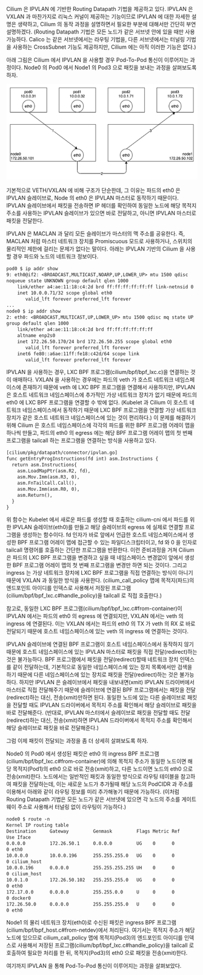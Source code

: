 Cilium 은 IPVLAN 에 기반한 Routing Datapath 기법을 제공하고 있다. IPVLAN 은 VXLAN 과 마찬가지로 리눅스 커널이 제공하는 기능이므로 IPVLAN 에 대한 자세한 설명은 생략하고, Cilium 의 동작 과정을 설명하면서 필요한 부분에 대해서만 간단히 부연설명하겠다. (Routing Datapath 기법은 모든 노드가 같은 서브넷 안에 있을 때만 사용 가능하다. Calico 는 같은 서브넷에서는 라우팅 기법을, 다른 서브넷에서는 터널링 기법을 사용하는 CrossSubnet 기능도 제공하지만, Cilium 에는 아직 이러한 기능은 없다.)

아래 그림은 Cilium 에서 IPVLAN 을 사용할 경우 Pod-To-Pod 통신이 이루어지는 과정이다. Node0 의 Pod0 에서 Node1 의 Pod3 으로 패킷을 보내는 과정을 살펴보도록 하자.

![cilium.ipvlan](./cilium-ipvlan.png)

기본적으로 VETH/VXLAN 에 비해 구조가 단순한데, 그 이유는 파드의 eth0 은 IPVLAN 슬레이브로, Node 의 eth0 은 IPVLAN 마스터로 동작하기 때문이다. IPVLAN 슬레이브에서 패킷을 전송하면 IP 헤더를 확인하여 동일한 노드에 해당 목적지 주소를 사용하는 IPVLAN 슬레이브가 있으면 바로 전달하고, 아니면 IPVLAN 마스터로 패킷을 전달한다.

IPVLAN 은 MACLAN 과 달리 모든 슬레이브가 마스터의 맥 주소를 공유한다. 즉, MACLAN 처럼 마스터 네트워크 장치를 Promiscuous 모드로 사용하거나, 스위치의 물리적인 제한에 걸리는 문제가 없다는 말이다. 아래는 IPVLAN 기반의 Cilium 을 사용할 경우 파드와 노드의 네트워크 정보이다.

```
pod0 $ ip addr show
9: eth0@if2: <BROADCAST,MULTICAST,NOARP,UP,LOWER_UP> mtu 1500 qdisc noqueue state UNKNOWN group default qlen 1000
    link/ether a4:ae:11:18:c4:2d brd ff:ff:ff:ff:ff:ff link-netnsid 0
    inet 10.0.0.71/32 scope global eth0
       valid_lft forever preferred_lft forever
...
node0 $ ip addr show
2: eth0: <BROADCAST,MULTICAST,UP,LOWER_UP> mtu 1500 qdisc mq state UP group default qlen 1000
    link/ether a4:ae:11:18:c4:2d brd ff:ff:ff:ff:ff:ff
    altname enp2s0
    inet 172.26.50.170/24 brd 172.26.50.255 scope global eth0
       valid_lft forever preferred_lft forever
    inet6 fe80::a6ae:11ff:fe18:c42d/64 scope link
       valid_lft forever preferred_lft forever
```

IPVLAN 을 사용하는 경우, LXC BPF 프로그램(cilium/bpf/bpf_lxc.c)을 연결하는 것이 애매하다. VXLAN 을 사용하는 경우에는 파드의 veth 가 호스트 네트워크 네임스페이스에 존재하기 때문에 veth 에 LXC BPF 프로그램을 연결해서 사용하지만, IPVLAN 은 호스트 네트워크 네임스페이스에 추가적인 가상 네트워크 장치가 없기 때문에 파드의 eth0 에 LXC BPF 프로그램을 연결할 수 밖에 없다. (Kubelet 과 Cilium 이 호스트 네트워크 네임스페이스에서 동작하기 때문에 LXC BPF 프로그램을 연결할 가상 네트워크 장치가 같은 호스트 네트워크 네임스페이스에 있는 것이 편리하다.) 이 문제를 해결하기 위해 Cilium 은 호스트 네임스페이스에 각각의 파드를 위한 BPF 프로그램 어레이 맵을 하나씩 만들고, 파드의 eth0 의 egress 에는 해당 BPF 프로그램 어레이 맵의 첫 번째 프로그램을 tailcall 하는 프로그램을 연결하는 방식을 사용하고 있다.

```
[cilium/pkg/datapath/connector/ipvlan.go]
func getEntryProgInstructions(fd int) asm.Instructions {
  return asm.Instructions{
    asm.LoadMapPtr(asm.R2, fd),
    asm.Mov.Imm(asm.R3, 0),
    asm.FnTailCall.Call(),
    asm.Mov.Imm(asm.R0, 0),
    asm.Return(),
  }
}
```

위 함수는 Kubelet 에서 새로운 파드를 생성할 때 호출하는 cilium-cni 에서 파드를 위한 IPVLAN 슬레이브(eth0)를 만들고 해당 슬레이브의 egress 에 실제로 연결할 프로그램을 생성하는 함수이다. fd 인자가 바로 앞에서 언급한 호스트 네임스페이스에서 생성한 BPF 프로그램 어레이 맵에 접근할 수 있는 파일디스크립터이고, fd 와 0 을 인자로 tailcall 명령어를 호출하는 간단한 프로그램을 반환한다. 이런 준비과정을 거쳐 Cilium 은 파드의 LXC BPF 프로그램을 변경하고 싶을 때 네임스페이스 변경없이 앞에서 생성한 BPF 프로그램 어레이 맵의 첫 번째 프로그램을 변경만 하면 되는 것이다. 그리고 ingress 는 가상 네트워크 장치에 LXC BPF 프로그램을 직접 연결하는 방식이 아니기 때문에 VXLAN 과 동일한 방식을 사용한다. (cilium_call_policy 맵에 목적지(파드)의 엔드포인트 아이디를 인덱스로 사용해서 저장된 프로그램(cilium/bpf/bpf_lxc.c#handle_policy)을 tailcall 로 직접 호출한다.)

참고로, 동일한 LXC BPF 프로그램(cilium/bpf/bpf_lxc.c#from-container)이 IPVLAN 에서는 파드의 eth0 의 egress 에 연결되지만, VXLAN 에서는 veth 의 ingress 에 연결된다. 이는 VXLAN 에서는 파드의 eth0 의 TX 가 veth 의 RX 로 바로 전달되기 때문에 호스트 네임스페이스에 있는 veth 의 ingress 에 연결하는 것이다.

IPVLAN 슬레이브에 연결된 BPF 프로그램이 호스트 네임스페이스에서 동작하지 않기 때문에 호스트 네임스페이스에 있는 IPVLAN 마스터로 패킷을 직접 전달(redirect)하는 것은 불가능하다. BPF 프로그램에서 패킷을 전달(redirect)할때 네트워크 장치 인덱스를 같이 전달하는데, 기본적으로 동일한 네임스페이스에 있는 장치 목록에서만 검색을 하기 때문에 다른 네임스페이스에 있는 장치로 패킷을 전달(redirect)하는 것은 불가능하다. 하지만 IPVLAN 은 슬레이브에서 패킷을 내보내면(xmit) IPVLAN 드라이버에서 마스터로 직접 전달해주기 때문에 슬레이브에 연결된 BPF 프로그램에서는 패킷을 전달(redirect)하는 대신, 전송(xmit)만하면 된다. 동일한 노드에 있는 다른 슬레이브로 패킷을 전달할 때도 IPVLAN 드라이버에서 목적지 주소를 확인해서 해당 슬레이브로 패킷을 바로 전달해준다. (반대로, IPVLAN 마스터에서 슬레이브로 패킷을 전달할 때도 전달(redirect)하는 대신, 전송(xmit)하면 IPVLAN 드라이버에서 목적지 주소를 확인해서 해당 슬레이브로 패킷을 바로 전달해준다.)

그럼 이제 패킷이 전달되는 과정을 좀 더 상세히 살펴보도록 하자.

Node0 의 Pod0 에서 생성된 패킷은 eth0 의 ingress BPF 프로그램(cilium/bpf/bpf_lxc.c#from-container)에 의해 목적지 주소가 동일한 노드이면 해당 목적지(Pod1)의 eth0 으로 바로 전송(xmit)하고, 다른 노드이면 노드의 eth0 으로 전송(xmit)한다. 노드에서는 일반적인 패킷과 동일한 방식으로 라우팅 테이블을 참고하여 패킷을 전달하는데, 이는 새로운 노드가 추가될때 해당 노드의 PodCIDR 과 주소를 이용해서 아래와 같이 라우팅 정보를 미리 추가해놓기 때문에 가능하다. (이처럼 Routing Datapath 기법은 모든 노드가 같은 서브넷에 있으면 각 노드의 주소를 게이트웨이 주소로 사용해서 터널링 없이 라우팅이 가능하다.)

```
node0 $ route -n
Kernel IP routing table
Destination     Gateway         Genmask         Flags Metric Ref    Use Iface
0.0.0.0         172.26.50.1     0.0.0.0         UG    0      0        0 eth0
10.0.0.0        10.0.0.196      255.255.255.0   UG    0      0        0 cilium_host
10.0.0.196      0.0.0.0         255.255.255.255 UH    0      0        0 cilium_host
10.0.1.0        172.26.50.102   255.255.255.0   UG    0      0        0 eth0
172.17.0.0      0.0.0.0         255.255.0.0     U     0      0        0 docker0
172.26.50.0     0.0.0.0         255.255.255.0   U     0      0        0 eth0
```

Node1 의 물리 네트워크 장치(eth0)로 수신된 패킷은 ingress BPF 프로그램(cilium/bpf/bpf_host.c#from-netdev)에서 처리된다. 여기서는 목적지 주소가 해당 노드에 있으므로 cilium_call_policy 맵에 목적지(Pod3)의 엔드포인트 아이디를 인덱스로 사용해서 저장된 프로그램(cilium/bpf/bpf_lxc.c#handle_policy)을 tailcall 로 호출하여 필요한 처리를 한 뒤, 목적지(Pod3)의 eth0 으로 패킷을 전송(xmit)한다.

여기까지 IPVLAN 을 통해 Pod-To-Pod 통신이 이루어지는 과정을 살펴보았다.
